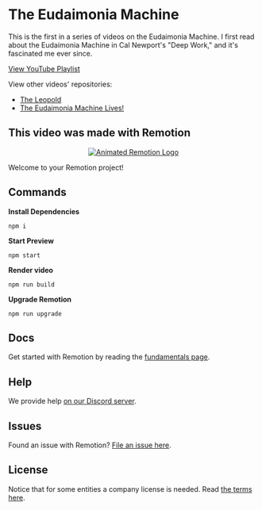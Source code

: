 # The Eudaimonia Machine

This is the first in a series of videos on the Eudaimonia Machine. I first read about the Eudaimonia Machine in Cal Newport's "Deep Work," and it's fascinated me ever since.

[View YouTube Playlist](https://www.youtube.com/watch?v=IyRB3SbGnaY&list=PLliaWoyhTnjF6oQFYjviMGY4zAJHZHS2M)

View other videos' repositories:

- [The Leopold](https://github.com/brenjamin/the-leopold-eudaimonia-machine-video)
- [The Eudaimonia Machine Lives!](https://github.com/brenjamin/eudaimonia-machine-lives)

## This video was made with Remotion

<p align="center">
  <a href="https://github.com/remotion-dev/logo">
    <picture>
      <source media="(prefers-color-scheme: dark)" srcset="https://github.com/remotion-dev/logo/raw/main/animated-logo-banner-dark.gif">
      <img alt="Animated Remotion Logo" src="https://github.com/remotion-dev/logo/raw/main/animated-logo-banner-light.gif">
    </picture>
  </a>
</p>

Welcome to your Remotion project!

## Commands

**Install Dependencies**

```console
npm i
```

**Start Preview**

```console
npm start
```

**Render video**

```console
npm run build
```

**Upgrade Remotion**

```console
npm run upgrade
```

## Docs

Get started with Remotion by reading the [fundamentals page](https://www.remotion.dev/docs/the-fundamentals).

## Help

We provide help [on our Discord server](https://discord.gg/6VzzNDwUwV).

## Issues

Found an issue with Remotion? [File an issue here](https://github.com/remotion-dev/remotion/issues/new).

## License

Notice that for some entities a company license is needed. Read [the terms here](https://github.com/remotion-dev/remotion/blob/main/LICENSE.md).
